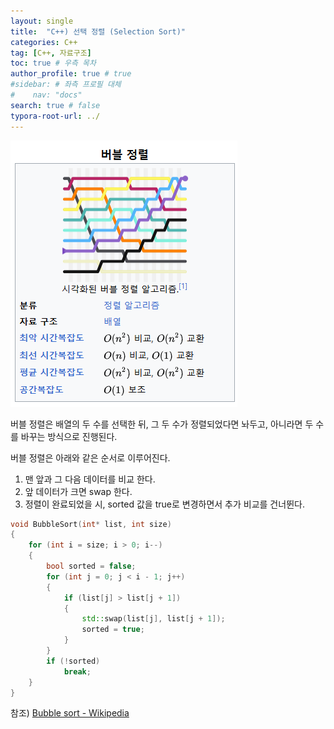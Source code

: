```yaml
---
layout: single
title:  "C++) 선택 정렬 (Selection Sort)"
categories: C++
tag: [C++, 자료구조]
toc: true # 우측 목차
author_profile: true # true
#sidebar: # 좌측 프로필 대체
#    nav: "docs"
search: true # false
typora-root-url: ../
---
```


![img](/images/2025-01-15-back021/img.png)

버블 정렬은 배열의 두 수를 선택한 뒤, 그 두 수가 정렬되었다면 놔두고, 아니라면 두 수를 바꾸는 방식으로 진행된다.





버블 정렬은 아래와 같은 순서로 이루어진다.

1. 맨 앞과 그 다음 데이터를 비교 한다.
2. 앞 데이터가 크면 swap 한다.
3. 정렬이 완료되었을 시, sorted 값을 true로 변경하면서 추가 비교를 건너뛴다.

``` cpp
void BubbleSort(int* list, int size)
{
    for (int i = size; i > 0; i--)
    {
        bool sorted = false;
        for (int j = 0; j < i - 1; j++)
        {
            if (list[j] > list[j + 1])
            {
                std::swap(list[j], list[j + 1]);
                sorted = true;
            }
        }
        if (!sorted)
            break;
    }
}
```







참조) [Bubble sort - Wikipedia](https://en.wikipedia.org/wiki/Bubble_sort)